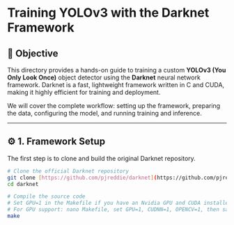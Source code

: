 # Training YOLOv3 with the Darknet Framework

## 🎯 Objective
This directory provides a hands-on guide to training a custom **YOLOv3 (You Only Look Once)** object detector using the **Darknet** neural network framework. Darknet is a fast, lightweight framework written in C and CUDA, making it highly efficient for training and deployment.

We will cover the complete workflow: setting up the framework, preparing the data, configuring the model, and running training and inference.

---

## ⚙️ 1. Framework Setup
The first step is to clone and build the original Darknet repository.

```bash
# Clone the official Darknet repository
git clone [https://github.com/pjreddie/darknet](https://github.com/pjreddie/darknet)
cd darknet

# Compile the source code
# Set GPU=1 in the Makefile if you have an Nvidia GPU and CUDA installed
# For GPU support: nano Makefile, set GPU=1, CUDNN=1, OPENCV=1, then save
make
